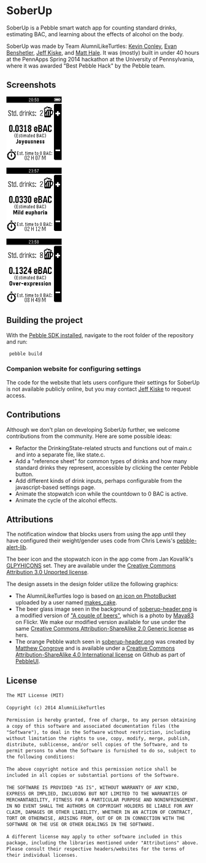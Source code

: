 # SoberUp

SoberUp is a Pebble smart watch app for counting standard drinks, estimating BAC, and learning about the effects of alcohol on the body.

SoberUp was made by Team AlumniLikeTurtles: [Kevin Conley](https://github.com/kevincon), [Evan Benshetler](https://github.com/ebensh), [Jeff Kiske](https://github.com/jkiske), and [Matt Hale](https://github.com/yoknapatawpha). It was (mostly) built in under 40 hours at the PennApps Spring 2014 hackathon at the University of Pennsylvania, where it was awarded "Best Pebble Hack" by the Pebble team.

## Screenshots

![Screenshot 1](design/pebble-screenshot_2014-02-24_20-50-05.png)

![Screenshot 2](design/pebble-screenshot_2014-02-25_23-57-30.png)

![Screenshot 3](design/pebble-screenshot_2014-02-25_23-58-16.png)

## Building the project

With the [Pebble SDK installed](developer.getpebble.com), navigate to the root folder of the repository and run:

     pebble build

### Companion website for configuring settings

The code for the website that lets users configure their settings for SoberUp is not available publicly online, but you may contact [Jeff Kiske](https://github.com/jkiske) to request access.

## Contributions

Although we don't plan on developing SoberUp further, we welcome contributions from the community. Here are some possible ideas:

* Refactor the DrinkingState-related structs and functions out of main.c and into a separate file, like state.c.
* Add a "reference sheet" for common types of drinks and how many standard drinks they represent, accessible by clicking the center Pebble button.
* Add different kinds of drink inputs, perhaps configurable from the javascript-based settings page.
* Animate the stopwatch icon while the countdown to 0 BAC is active.
* Animate the cycle of the alcohol effects.

## Attributions

The notification window that blocks users from using the app until they have configured their weight/gender uses code from Chris Lewis's [pebble-alert-lib](https://github.com/C-D-Lewis/pebble-alert-lib).

The beer icon and the stopwatch icon in the app come from Jan Kovařík's [GLPYHICONS](http://glyphicons.com/license/) set. They are available under the [Creative Commons Attribution 3.0 Unported license](http://creativecommons.org/licenses/by/3.0/).

The design assets in the design folder utilize the following graphics:

* The AlumniLikeTurtles logo is based on [an icon on PhotoBucket](http://media.photobucket.com/user/makes_cake/media/turtle.gif.html?filters[term]=icon%20turtle&filters[primary]=images) uploaded by a user named [makes_cake](http://s747.photobucket.com/user/makes_cake/profile/).
* The beer glass image seen in the background of [soberup-header.png](design/soberup-header.png) is a modified version of ["A couple of beers"](http://www.flickr.com/photos/maya83/5626295710/), which is a photo by [Maya83](http://www.flickr.com/photos/maya83/) on Flickr. We make our modified version available for use under the same [Creative Commons Attribution-ShareAlike 2.0 Generic license](http://creativecommons.org/licenses/by-sa/2.0/) as hers.
* The orange Pebble watch seen in [soberup-header.png](design/soberup-header.png) was created by [Matthew Congrove](https://github.com/mcongrove) and is available under a [Creative Commons Attribution-ShareAlike 4.0 International license](http://creativecommons.org/licenses/by-sa/4.0/deed.en_US) on Github as part of [PebbleUI](https://github.com/mcongrove/PebbleUI).

## License

```
The MIT License (MIT)

Copyright (c) 2014 AlumniLikeTurtles

Permission is hereby granted, free of charge, to any person obtaining a copy of this software and associated documentation files (the "Software"), to deal in the Software without restriction, including without limitation the rights to use, copy, modify, merge, publish, distribute, sublicense, and/or sell copies of the Software, and to permit persons to whom the Software is furnished to do so, subject to the following conditions:

The above copyright notice and this permission notice shall be included in all copies or substantial portions of the Software.

THE SOFTWARE IS PROVIDED "AS IS", WITHOUT WARRANTY OF ANY KIND, EXPRESS OR IMPLIED, INCLUDING BUT NOT LIMITED TO THE WARRANTIES OF MERCHANTABILITY, FITNESS FOR A PARTICULAR PURPOSE AND NONINFRINGEMENT. IN NO EVENT SHALL THE AUTHORS OR COPYRIGHT HOLDERS BE LIABLE FOR ANY CLAIM, DAMAGES OR OTHER LIABILITY, WHETHER IN AN ACTION OF CONTRACT, TORT OR OTHERWISE, ARISING FROM, OUT OF OR IN CONNECTION WITH THE SOFTWARE OR THE USE OR OTHER DEALINGS IN THE SOFTWARE.

A different license may apply to other software included in this package, including the libraries mentioned under "Attributions" above. Please consult their respective headers/websites for the terms of their individual licenses.
```
